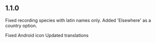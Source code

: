 ## 1.1.0

Fixed recording species with latin names only.
Added 'Elsewhere' as a country option.

Fixed Android icon
Updated translations

